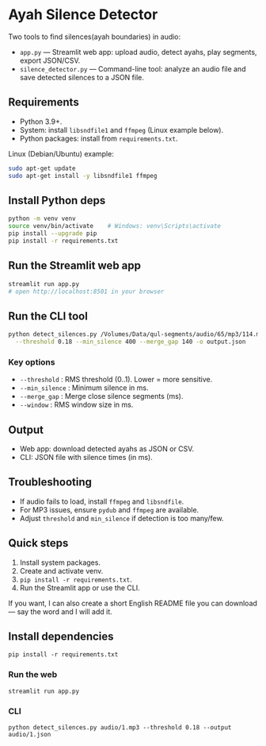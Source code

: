 # Ayah Silence Detector

Two tools to find silences(ayah boundaries) in audio:

* `app.py` — Streamlit web app: upload audio, detect ayahs, play segments, export JSON/CSV.
* `silence_detector.py` — Command-line tool: analyze an audio file and save detected silences to a JSON file.

## Requirements

* Python 3.9+.
* System: install `libsndfile1` and `ffmpeg` (Linux example below).
* Python packages: install from `requirements.txt`.

Linux (Debian/Ubuntu) example:

```bash
sudo apt-get update
sudo apt-get install -y libsndfile1 ffmpeg
```

## Install Python deps

```bash
python -m venv venv
source venv/bin/activate    # Windows: venv\Scripts\activate
pip install --upgrade pip
pip install -r requirements.txt
```

## Run the Streamlit web app

```bash
streamlit run app.py
# open http://localhost:8501 in your browser
```

## Run the CLI tool

```bash
python detect_silences.py /Volumes/Data/qul-segments/audio/65/mp3/114.mp3 \
  --threshold 0.18 --min_silence 400 --merge_gap 140 -o output.json
```

### Key options

* `--threshold` : RMS threshold (0..1). Lower = more sensitive.
* `--min_silence` : Minimum silence in ms.
* `--merge_gap` : Merge close silence segments (ms).
* `--window` : RMS window size in ms.

## Output

* Web app: download detected ayahs as JSON or CSV.
* CLI: JSON file with silence times (in ms).

## Troubleshooting

* If audio fails to load, install `ffmpeg` and `libsndfile`.
* For MP3 issues, ensure `pydub` and `ffmpeg` are available.
* Adjust `threshold` and `min_silence` if detection is too many/few.

## Quick steps

1. Install system packages.
2. Create and activate venv.
3. `pip install -r requirements.txt`.
4. Run the Streamlit app or use the CLI.

If you want, I can also create a short English README file you can download — say the word and I will add it.
## Install dependencies
```
pip install -r requirements.txt
```

### Run the web
```
streamlit run app.py
```

### CLI
```
python detect_silences.py audio/1.mp3 --threshold 0.18 --output audio/1.json
```